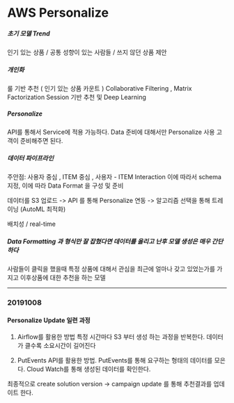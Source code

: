 # AWS Personalize

##### *초기 모델 Trend*

 인기 있는 상품 / 공통 성향이 있는 사람들 / 쓰지 않던 상품 제안

##### *개인화*

 룰 기반 추천 ( 인기 있는 상품 카운트 )
 Collaborative Filtering , Matrix Factorization
 Session 기반 추천 및 Deep Learning

##### *Personalize*

 API를 통해서 Service에 적용 가능하다.
 Data 준비에 대해서만 Personalize 사용 고객이 준비해주면 된다.

##### *데이터 파이프라인*

 주안점: 사용자 중심 , ITEM 중심 , 사용자 - ITEM Interaction 이에 따라서 schema 지정, 이에 따라 Data Format 을 구성 및 준비

 데이터를 S3 업로드 -> API 를 통해 Personalize 연동 -> 알고리즘 선택을 통해 트레이닝 (AutoML 최적화)
 
 배치성 / real-time
 
##### *Data Formatting 과 형식만 잘 잡혔다면 데이터를 올리고 난후 모델 생성은 매우 간단하다*

사람들이 클릭을 했을때 특정 상품에 대해서 관심을 최근에 얼마나 갖고 있었는가를 가지고 이후상품에 대한 추천을 하는 모델


<hr />

### 20191008

#### Personalize Update 일련 과정

 1. Airflow를 활용한 방법
  특정 시간마다 S3 부터 생성 하는 과정을 반복한다. 데이터가 클수록 소요시간이 길어진다 
 
 2. PutEvents API를 활용한 방법.
  PutEvents를 통해 요구하는 형태의 데이터를 모은다. Cloud Watch를 통해 생성된 데이터를 확인한다.
  
 최종적으로 create solution version -> campaign update 를 통해 추천결과를 업데이트 한다.
